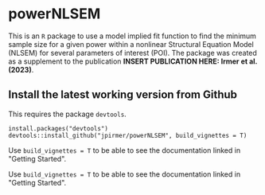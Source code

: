 # powerNLSEM

This is an `R` package to use a model implied fit function to find the minimum sample size for a given power within a nonlinear Structural Equation Model (NLSEM) for several parameters of interest (POI). The package was created as a supplement to the publication **INSERT PUBLICATION HERE: Irmer et al. (2023)**.

## Install the latest working version from Github
This requires the package `devtools`.

```{r, eval=FALSE}
install.packages("devtools")
devtools::install_github("jpirmer/powerNLSEM", build_vignettes = T)
```

Use `build_vignettes = T` to be able to see the documentation linked in "Getting Started". 

Use `build_vignettes = T` to be able to see the documentation linked in "Getting Started". 


